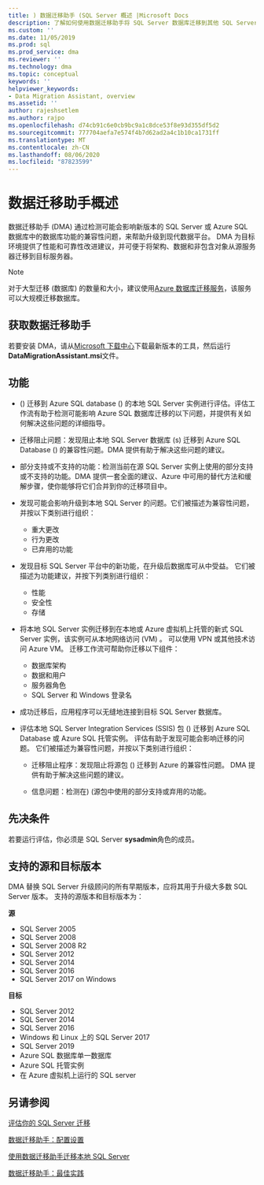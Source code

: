 ```yaml
---
title: ) 数据迁移助手 (SQL Server 概述 |Microsoft Docs
description: 了解如何使用数据迁移助手将 SQL Server 数据库迁移到其他 SQL Server 或 Azure 数据库
ms.custom: ''
ms.date: 11/05/2019
ms.prod: sql
ms.prod_service: dma
ms.reviewer: ''
ms.technology: dma
ms.topic: conceptual
keywords: ''
helpviewer_keywords:
- Data Migration Assistant, overview
ms.assetid: ''
author: rajeshsetlem
ms.author: rajpo
ms.openlocfilehash: d74cb91c6e0cb9bc9a1c8dce53f8e93d355df5d2
ms.sourcegitcommit: 777704aefa7e574f4b7d62ad2a4c1b10ca1731ff
ms.translationtype: MT
ms.contentlocale: zh-CN
ms.lasthandoff: 08/06/2020
ms.locfileid: "87823599"
---
```

# <a name="overview-of-data-migration-assistant"></a>数据迁移助手概述

数据迁移助手 (DMA) 通过检测可能会影响新版本的 SQL Server 或 Azure SQL 数据库中的数据库功能的兼容性问题，来帮助升级到现代数据平台。 DMA 为目标环境提供了性能和可靠性改进建议，并可便于将架构、数据和非包含对象从源服务器迁移到目标服务器。

> [!NOTE]
> 对于大型迁移 (数据库) 的数量和大小，建议使用[Azure 数据库迁移服务](/azure/dms/dms-overview)，该服务可以大规模迁移数据库。
  
## <a name="get-data-migration-assistant"></a>获取数据迁移助手

若要安装 DMA，请从[Microsoft 下载中心](https://www.microsoft.com/download/details.aspx?id=53595)下载最新版本的工具，然后运行**DataMigrationAssistant.msi**文件。

## <a name="capabilities"></a>功能

-  () 迁移到 Azure SQL database () 的本地 SQL Server 实例进行评估。评估工作流有助于检测可能影响 Azure SQL 数据库迁移的以下问题，并提供有关如何解决这些问题的详细指导。

  - 迁移阻止问题：发现阻止本地 SQL Server 数据库 (s) 迁移到 Azure SQL Database () 的兼容性问题。DMA 提供有助于解决这些问题的建议。

  - 部分支持或不支持的功能：检测当前在源 SQL Server 实例上使用的部分支持或不支持的功能。DMA 提供一套全面的建议、Azure 中可用的替代方法和缓解步骤，使你能够将它们合并到你的迁移项目中。

- 发现可能会影响升级到本地 SQL Server 的问题。它们被描述为兼容性问题，并按以下类别进行组织：

  - 重大更改
  - 行为更改
  - 已弃用的功能

- 发现目标 SQL Server 平台中的新功能，在升级后数据库可从中受益。 它们被描述为功能建议，并按下列类别进行组织：

  - 性能
  - 安全性
  - 存储

- 将本地 SQL Server 实例迁移到在本地或 Azure 虚拟机上托管的新式 SQL Server 实例，该实例可从本地网络访问 (VM) 。 可以使用 VPN 或其他技术访问 Azure VM。 迁移工作流可帮助你迁移以下组件：

  - 数据库架构
  - 数据和用户
  - 服务器角色
  - SQL Server 和 Windows 登录名

- 成功迁移后，应用程序可以无缝地连接到目标 SQL Server 数据库。

- 评估本地 SQL Server Integration Services (SSIS) 包 () 迁移到 Azure SQL Database 或 Azure SQL 托管实例。 评估有助于发现可能会影响迁移的问题。 它们被描述为兼容性问题，并按以下类别进行组织：

  - 迁移阻止程序：发现阻止将源包 () 迁移到 Azure 的兼容性问题。 DMA 提供有助于解决这些问题的建议。

  - 信息问题：检测在)  (源包中使用的部分支持或弃用的功能。

## <a name="prerequisites"></a>先决条件

若要运行评估，你必须是 SQL Server **sysadmin**角色的成员。

## <a name="supported-source-and-target-versions"></a>支持的源和目标版本

DMA 替换 SQL Server 升级顾问的所有早期版本，应将其用于升级大多数 SQL Server 版本。 支持的源版本和目标版本为：

**源**

- SQL Server 2005
- SQL Server 2008
- SQL Server 2008 R2
- SQL Server 2012
- SQL Server 2014
- SQL Server 2016
- SQL Server 2017 on Windows

**目标**

- SQL Server 2012
- SQL Server 2014
- SQL Server 2016
- Windows 和 Linux 上的 SQL Server 2017
- SQL Server 2019
- Azure SQL 数据库单一数据库
- Azure SQL 托管实例
- 在 Azure 虚拟机上运行的 SQL server

## <a name="see-also"></a>另请参阅

[评估你的 SQL Server 迁移](../dma/dma-assesssqlonprem.md)

[数据迁移助手：配置设置](../dma/dma-configurationsettings.md)

[使用数据迁移助手迁移本地 SQL Server](../dma/dma-migrateonpremsql.md)

[数据迁移助手：最佳实践](../dma/dma-bestpractices.md)
